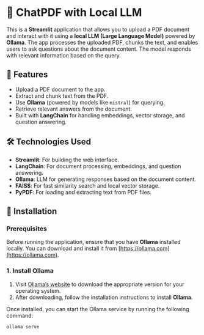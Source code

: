 # 📄 ChatPDF with Local LLM

This is a **Streamlit** application that allows you to upload a PDF document and interact with it using a **local LLM (Large Language Model)** powered by **Ollama**. The app processes the uploaded PDF, chunks the text, and enables users to ask questions about the document content. The model responds with relevant information based on the query.

## 🚀 Features
- Upload a PDF document to the app.
- Extract and chunk text from the PDF.
- Use **Ollama** (powered by models like `mistral`) for querying.
- Retrieve relevant answers from the document.
- Built with **LangChain** for handling embeddings, vector storage, and question answering.

## 🛠️ Technologies Used
- **Streamlit**: For building the web interface.
- **LangChain**: For document processing, embeddings, and question answering.
- **Ollama**: LLM for generating responses based on the document content.
- **FAISS**: For fast similarity search and local vector storage.
- **PyPDF**: For loading and extracting text from PDF files.

## 📝 Installation

### Prerequisites
Before running the application, ensure that you have **Ollama** installed locally. You can download and install it from [https://ollama.com](https://ollama.com). 

### 1. Install Ollama

1. Visit [Ollama’s website](https://ollama.com) to download the appropriate version for your operating system.
2. After downloading, follow the installation instructions to install **Ollama**.

Once installed, you can start the Ollama service by running the following command:

```bash
ollama serve
